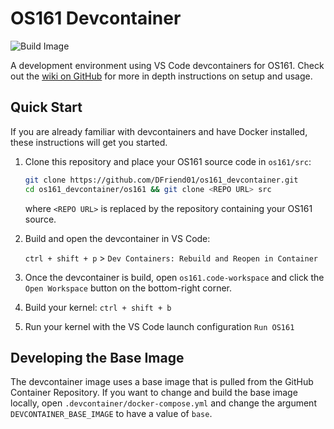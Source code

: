# OS161 Devcontainer

![Build Image](https://github.com/DFriend01/os161_devcontainer/actions/workflows/build_base_image.yml/badge.svg)

A development environment using VS Code devcontainers for OS161. Check out the [wiki on GitHub](https://github.com/DFriend01/os161_devcontainer/wiki)
for more in depth instructions on setup and usage.

## Quick Start

If you are already familiar with devcontainers and have Docker installed, these instructions
will get you started.

1. Clone this repository and place your OS161 source code in `os161/src`:

    ```bash
    git clone https://github.com/DFriend01/os161_devcontainer.git
    cd os161_devcontainer/os161 && git clone <REPO URL> src
    ```

    where `<REPO URL>` is replaced by the repository containing your OS161 source.

2. Build and open the devcontainer in VS Code:

    `ctrl + shift + p` > `Dev Containers: Rebuild and Reopen in Container`

3. Once the devcontainer is build, open `os161.code-workspace` and click the
`Open Workspace` button on the bottom-right corner.

4. Build your kernel: `ctrl + shift + b`

5. Run your kernel with the VS Code launch configuration `Run OS161`

## Developing the Base Image

The devcontainer image uses a base image that is pulled from the GitHub
Container Repository. If you want to change and build the base image
locally, open `.devcontainer/docker-compose.yml` and change the argument
`DEVCONTAINER_BASE_IMAGE` to have a value of `base`.
